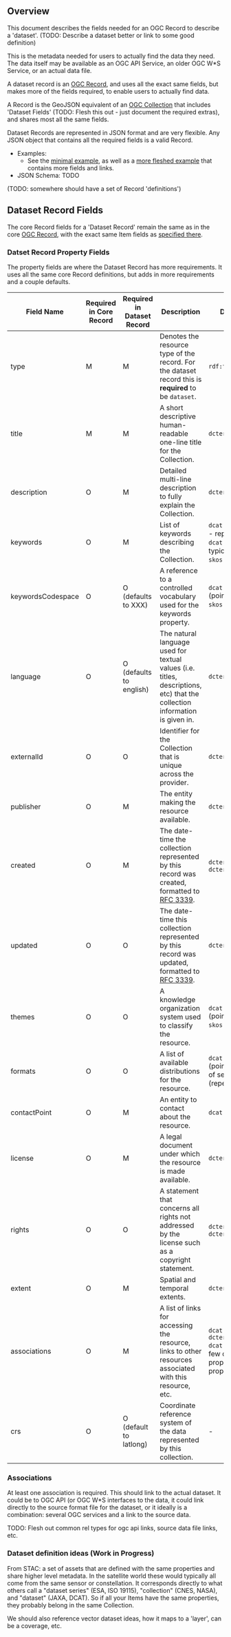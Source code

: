 ## Overview

This document describes the fields needed for an OGC Record to describe a 'dataset'. (TODO: Describe a dataset
better or link to some good definition)

This is the metadata needed for users to actually find the data they need. The data itself may be available as
an OGC API Service, an older OGC W\*S Service, or an actual data file.

A dataset record is an [OGC Record](ogc-record-geojson-spec.md), and uses all the exact same fields, but makes
more of the fields required, to enable users to actually find data. 

A Record is the GeoJSON equivalent of an [OGC Collection](ogc-collection-spec.md) that includes 'Dataset Fields' 
(TODO: Flesh this out - just document the required extras), and shares most all the same fields.

Dataset Records are represented in JSON format and are very flexible. Any JSON object that contains all the
required fields is a valid Record.

- Examples:
  - See the [minimal example](./examples/record-building-example.json),
    as well as a [more fleshed example](./examples/record-meetlocaties-example.json) that contains more fields and links.
- JSON Schema: TODO

(TODO: somewhere should have a set of Record 'definitions')

## Dataset Record Fields

The core Record fields for a 'Dataset Record' remain the same as in the core [OGC Record](ogc-record-geojson-spec.md), with the
exact same Item fields as [specified there](ogc-record-geojson-spec.md#item-fields).

### Datset Record Property Fields

The property fields are where the Dataset Record has more requirements. It uses all the same core Record definitions, but adds in 
more requirements and a couple defaults. 

| Field Name        | Required in Core Record | Required in Dataset Record | Description | DCAT alignment |
|-------------------|-------------------------|----------------------------|-------------------------------------------------------------------------------------------------------------------------------------------------------------|--|
| type              | M                       | M                          | Denotes the resource type of the record. For the dataset record this is **required** to be `dataset`.                                                         | `rdf:type dcat:Dataset` |
| title             | M                       | M                          | A short descriptive human-readable one-line title for the Collection.                                                                                       | `dcterms:title` |
| description       | O                       | M                          | Detailed multi-line description to fully explain the Collection. | `dcterms:description` |
| keywords          | O                       | M                          | List of keywords describing the Collection.                                                                                                                 | `dcat:keyword` (free-text - repeat if necessary) <br/> `dcat:theme` (URI - typically denoting a `skos:Concept`) |
| keywordsCodespace | O                       | O (defaults to XXX)        | A reference to a controlled vocabulary used for the keywords property.                                                                                      | `dcat:themeTexonomy` (pointer to `skos:ConceptScheme`) |
| language          | O                       | O (defaults to english)    | The natural language used for textual values (i.e. titles, descriptions, etc) that the collection information is given in.                                  | `dcterms:language` |
| externalId        | O                       | O                          | Identifier for the Collection that is unique across the provider.                                                                                           | `dcterms:identifier` |
| publisher         | O                       | M                          | The entity making the resource available.                                                                                                                   | `dcterms:publisher` |
| created           | O                       | M                          | The date-time the collection represented by this record was created, formatted to [RFC 3339](https://tools.ietf.org/html/rfc3339#section-5.6).              | `dcterms:created` or `dcterms:issued` |
| updated           | O                       | O                          | The date-time this collection represented by this record was updated, formatted to [RFC 3339](https://tools.ietf.org/html/rfc3339#section-5.6).             | `dcterms:modified` |
| themes            | O                       | O                          | A knowledge organization system used to classify the resource.                                                                                              | `dcat:themeTexonomy` (pointer to `skos:ConceptScheme`) |
| formats           | O                       | O                          | A list of available distributions for the resource.                                                                                                         | `dcat:distribution` (pointer to description of serialized form) (repeat as required) |
| contactPoint      | O                       | M                          | An entity to contact about the resource.                                                                                                                   | `dcat:contactPoint` |
| license           | O                       | M                          | A legal document under which the resource is made available.                                                                                                | `dcterms:license` |
| rights            | O                       | O                          | A statement that concerns all rights not addressed by the license such as a copyright statement.                                                            | `dcterms:rights` or `dcterms:accessRights` |
| extent            | O                       | M                          | Spatial and temporal extents.                                                                                                                               | `dcterms:spatial` |
| associations      | O                       | M                          | A list of links for accessing the resource, links to other resources associated with this resource, etc.                                                    | `dcat:qualifiedRelation` `dcterms:relation` `dcat:accessURL` and a few other specific properties and property-paths |
| crs               | O                       | O (default to latlong)     | Coordinate reference system of the data represented by this collection.                                                                                     | - |

### Associations

At least one association is required. This should link to the actual dataset. It could be to OGC API (or OGC W\*S interfaces to the data, it 
could link directly to the source format file for the dataset, or it ideally is a combination: several OGC services and a link to the source data.

TODO: Flesh out common rel types for ogc api links, source data file links, etc.

### Dataset definition ideas (Work in Progress)

From STAC: a set of assets that are defined with the same properties and share higher level metadata. In the satellite world these would typically all come from the same sensor or constellation. It corresponds directly to what others call a "dataset series" (ESA, ISO 19115), "collection" (CNES, NASA), and "dataset" (JAXA, DCAT). So if all your Items have the same properties, they probably belong in the same Collection.

We should also reference vector dataset ideas, how it maps to a 'layer', can be a coverage, etc.
